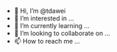 - 👋 Hi, I’m @tdawei
- 👀 I’m interested in ...
- 🌱 I’m currently learning ...
- 💞️ I’m looking to collaborate on ...
- 📫 How to reach me ...

<!---
tdawei/tdawei is a ✨ special ✨ repository because its `README.md` (this file) appears on your GitHub profile.
You can click the Preview link to take a look at your changes.
--->
